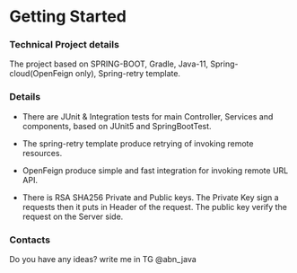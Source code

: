 # Getting Started

### Technical Project details

The project based on SPRING-BOOT, Gradle, Java-11, Spring-cloud(OpenFeign only), Spring-retry template.

### Details

* There are JUnit & Integration tests for main Controller, Services and components, based on JUnit5 and SpringBootTest.

* The spring-retry template produce retrying of invoking remote resources.

* OpenFeign produce simple and fast integration for invoking remote URL API.

* There is RSA SHA256 Private and Public keys. The Private Key sign a requests then it puts in Header of the request.
  The public key verify the request on the Server side.

### Contacts

Do you have any ideas? 
write me in TG @abn_java

